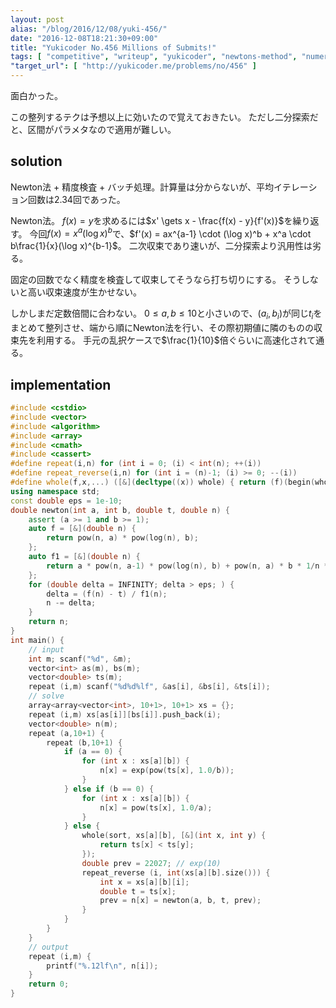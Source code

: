 ```yaml
---
layout: post
alias: "/blog/2016/12/08/yuki-456/"
date: "2016-12-08T18:21:30+09:00"
title: "Yukicoder No.456 Millions of Submits!"
tags: [ "competitive", "writeup", "yukicoder", "newtons-method", "numerical-analysis", "batch" ]
"target_url": [ "http://yukicoder.me/problems/no/456" ]
---
```


面白かった。

この整列するテクは予想以上に効いたので覚えておきたい。
ただし二分探索だと、区間がパラメタなので適用が難しい。

## solution

Newton法 + 精度検査 + バッチ処理。計算量は分からないが、平均イテレーション回数は$2.34$回であった。

Newton法。
$f(x) = y$を求めるには$x' \gets x - \frac{f(x) - y}{f'(x)}$を繰り返す。
今回$f(x) = x^a(\log x)^b$で、$f'(x) = ax^{a-1} \cdot (\log x)^b + x^a \cdot b\frac{1}{x}(\log x)^{b-1}$。
二次収束であり速いが、二分探索より汎用性は劣る。

固定の回数でなく精度を検査して収束してそうなら打ち切りにする。
そうしないと高い収束速度が生かせない。

しかしまだ定数倍間に合わない。
$0 \le a, b \le 10$と小さいので、$(a_i, b_i)$が同じ$t_i$をまとめて整列させ、端から順にNewton法を行い、その際初期値に隣のものの収束先を利用する。
手元の乱択ケースで$\frac{1}{10}$倍ぐらいに高速化されて通る。

## implementation

``` c++
#include <cstdio>
#include <vector>
#include <algorithm>
#include <array>
#include <cmath>
#include <cassert>
#define repeat(i,n) for (int i = 0; (i) < int(n); ++(i))
#define repeat_reverse(i,n) for (int i = (n)-1; (i) >= 0; --(i))
#define whole(f,x,...) ([&](decltype((x)) whole) { return (f)(begin(whole), end(whole), ## __VA_ARGS__); })(x)
using namespace std;
const double eps = 1e-10;
double newton(int a, int b, double t, double n) {
    assert (a >= 1 and b >= 1);
    auto f = [&](double n) {
        return pow(n, a) * pow(log(n), b);
    };
    auto f1 = [&](double n) {
        return a * pow(n, a-1) * pow(log(n), b) + pow(n, a) * b * 1/n * pow(log(n), b-1);
    };
    for (double delta = INFINITY; delta > eps; ) {
        delta = (f(n) - t) / f1(n);
        n -= delta;
    }
    return n;
}
int main() {
    // input
    int m; scanf("%d", &m);
    vector<int> as(m), bs(m);
    vector<double> ts(m);
    repeat (i,m) scanf("%d%d%lf", &as[i], &bs[i], &ts[i]);
    // solve
    array<array<vector<int>, 10+1>, 10+1> xs = {};
    repeat (i,m) xs[as[i]][bs[i]].push_back(i);
    vector<double> n(m);
    repeat (a,10+1) {
        repeat (b,10+1) {
            if (a == 0) {
                for (int x : xs[a][b]) {
                    n[x] = exp(pow(ts[x], 1.0/b));
                }
            } else if (b == 0) {
                for (int x : xs[a][b]) {
                    n[x] = pow(ts[x], 1.0/a);
                }
            } else {
                whole(sort, xs[a][b], [&](int x, int y) {
                    return ts[x] < ts[y];
                });
                double prev = 22027; // exp(10)
                repeat_reverse (i, int(xs[a][b].size())) {
                    int x = xs[a][b][i];
                    double t = ts[x];
                    prev = n[x] = newton(a, b, t, prev);
                }
            }
        }
    }
    // output
    repeat (i,m) {
        printf("%.12lf\n", n[i]);
    }
    return 0;
}
```
